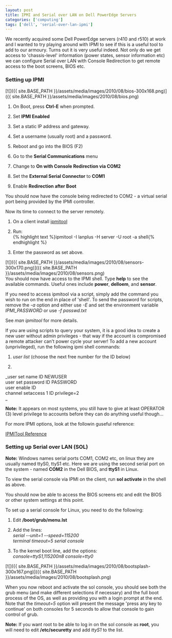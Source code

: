 ```yaml
---
layout: post
title: IPMI and Serial over LAN on Dell PowerEdge Servers
categories: ['computing']
tags: ['dell', 'serial-over-lan-ipmi']
---
```


We recently acquired some Dell PowerEdge servers (r410 and r510) at work and I wanted to try playing around with IPMI to see if this is a useful tool to add to our armoury. Turns out it is very useful indeed. Not only do we get access to 'chassis-level' information (power states, sensor information etc) we can configure Serial over LAN with Console Redirection to get remote access to the boot screens, BIOS etc.  
  


### Setting up IPMI

  
[![]({{ site.BASE_PATH }}/assets/media/images/2010/08/bios-300x168.png)]({{ site.BASE_PATH }}/assets/media/images/2010/08/bios.png)  


  

  1. On Boot, press **Ctrl-E** when prompted.
  

  2. Set **IPMI Enabled**  

  3. Set a static IP address and gateway.
  

  4. Set a username (usually root) and a password.
  

  5. Reboot and go into the BIOS (F2)
  

  6. Go to the **Serial Communications** menu
  

  7. Change to **On with Console Redirection via COM2**
  

  8. Set the **External Serial Connector** to **COM1**
  

  9. Enable **Redirection after Boot**
  

  
  
You should now have the console being redirected to COM2 - a virtual serial port being provided by the IPMI controller.  
  
Now its time to connect to the server remotely.  
  


  

  1. On a client install [ipmitool](http://ipmitool.sourceforge.net/)
  

  2. Run:  
{% highlight text %}ipmitool -I lanplus -H server -U root -a shell{% endhighlight %}  

  

  3. Enter the password as set above.
  

  
[![]({{ site.BASE_PATH }}/assets/media/images/2010/08/sensors-300x170.png)]({{ site.BASE_PATH }}/assets/media/images/2010/08/sensors.png)  
You should now have access to the IPMI shell. Type **help** to see the available commands. Useful ones include **power**, **delloem**, and **sensor**.  
  
If you need to access ipmitool via a script, simply add the command you wish to run on the end in place of 'shell'. To send the password for scripts, remove the _-a_ option and either use _-E_ and set the environment variable _IPMI_PASSWORD_ or use _-f passwd.txt_  
  
See _man ipmitool_ for more details.  
  
If you are using scripts to query your system, it is a good idea to create a new user without admin privileges - that way if the account is compromised a remote attacker can't power cycle your server! To add a new account (unprivileged), run the following ipmi shell commands:  
  


  

  1. _user list_ (choose the next free number for the ID below)
  

  2.   
_user set name ID NEWUSER  
user set password ID PASSWORD  
user enable ID  
channel setaccess 1 ID privilege=2  
_  

  

  
**Note:** It appears on most systems, you still have to give at least OPERATOR (3) level privilege to accounts before they can do anything useful though...  
  
For more IPMI options, look at the followin guseful reference:  
  
[IPMITool Reference](http://lab.advancedclustering.com/twiki/bin/view/Documentation/IPMITools)  


### Setting up Serial over LAN (SOL)

  
**Note:** Windows names serial ports COM1, COM2 etc, on linux they are usually named ttyS0, ttyS1 etc. Here we are using the second serial port on the system - named **COM2** in the Dell BIOS, and **ttyS1** in Linux.  
  
To view the serial console via IPMI on the client, run **sol activate** in the shell as above.  
  
You should now be able to access the BIOS screens etc and edit the BIOS or other system settings at this point.  
  
To set up a serial console for Linux, you need to do the following:  
  


  

  1. Edit **/boot/grub/menu.lst**
  

  2. Add the lines:  
_serial --unit=1 --speed=115200  
terminal timeout=5 serial console_  

  

  3. To the kernel boot line, add the options:  
_console=ttyS1,115200n8 console=tty0_  

  

  
[![]({{ site.BASE_PATH }}/assets/media/images/2010/08/bootsplash-300x167.png)]({{ site.BASE_PATH }}/assets/media/images/2010/08/bootsplash.png)  
  
When you now reboot and activate the sol console, you should see both the grub menu (and make different selections if necessary) and the full boot process of the OS, as well as providing you with a login prompt at the end. Note that the _timeout=5_ option will present the message 'press any key to continue' on both consoles for 5 seconds to allow that console to gain control of grub.  
  
**Note:** If you want root to be able to log in on the sol console as **root**, you will need to edit **/etc/securetty** and add _ttyS1_ to the list.

